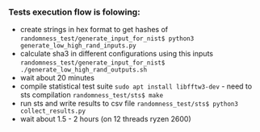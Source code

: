 ### Tests execution flow is folowing:
- create strings in hex format to get hashes of
```randomness_test/generate_input_for_nist$ python3 generate_low_high_rand_inputs.py```
- calculate sha3 in different configurations using this inputs
```randomness_test/generate_input_for_nist$ ./generate_low_high_rand_outputs.sh```
- wait about 20 minutes
- compile statistical test suite
```sudo apt install libfftw3-dev``` - need to sts compilation
```randomness_test/sts$ make```
- run sts and write results to csv file
```randomness_test/sts$ python3 collect_results.py```
- wait about 1.5 - 2 hours (on 12 threads ryzen 2600)
